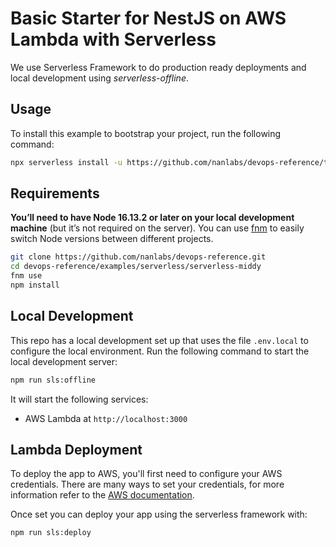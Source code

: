 # Basic Starter for NestJS on AWS Lambda with Serverless

We use Serverless Framework to do production ready deployments and local development using
*serverless-offline*.

## Usage

To install this example to bootstrap your project, run the following command:

```sh
npx serverless install -u https://github.com/nanlabs/devops-reference/tree/main/examples/serverless/serverless-node-typescript-nest -n my-project
```

## Requirements

**You’ll need to have Node 16.13.2 or later on your local development machine** (but it’s not required on the server). You can use [fnm](https://github.com/Schniz/fnm) to easily switch Node versions between different projects.

```sh
git clone https://github.com/nanlabs/devops-reference.git
cd devops-reference/examples/serverless/serverless-middy
fnm use
npm install
```

## Local Development

This repo has a local development set up that uses the file `.env.local` to configure the local environment.
Run the following command to start the local development server:

```bash
npm run sls:offline
```

It will start the following services:

- AWS Lambda at `http://localhost:3000`

## Lambda Deployment

To deploy the app to AWS, you'll first need to configure your AWS credentials. There are many ways
to set your credentials, for more information refer to the [AWS documentation](https://docs.aws.amazon.com/cli/latest/userguide/cli-configure-quickstart.html).

Once set you can deploy your app using the serverless framework with:

```bash
npm run sls:deploy
```
